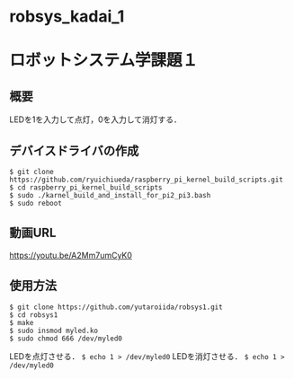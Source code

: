 # robsys_kadai_1
# ロボットシステム学課題１
## 概要
LEDを1を入力して点灯，0を入力して消灯する．
## デバイスドライバの作成
```
$ git clone https://github.com/ryuichiueda/raspberry_pi_kernel_build_scripts.git
$ cd raspberry_pi_kernel_build_scripts
$ sudo ./karnel_build_and_install_for_pi2_pi3.bash
$ sudo reboot
```
## 動画URL
https://youtu.be/A2Mm7umCyK0

## 使用方法
```
$ git clone https://github.com/yutaroiida/robsys1.git
$ cd robsys1
$ make
$ sudo insmod myled.ko
$ sudo chmod 666 /dev/myled0
```
LEDを点灯させる．
`$ echo 1 > /dev/myled0`
LEDを消灯させる．
`$ echo 1 > /dev/myled0`
